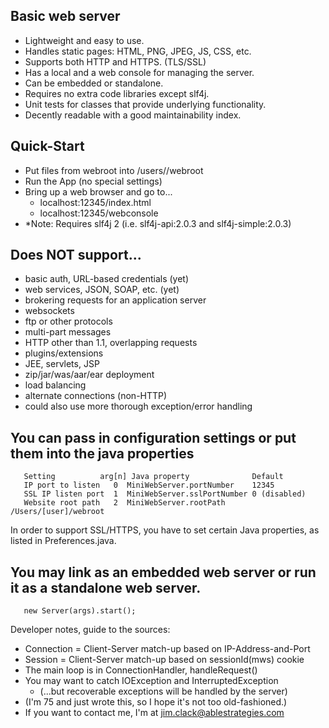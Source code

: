 ## Basic web server
 - Lightweight and easy to use.
 - Handles static pages: HTML, PNG, JPEG, JS, CSS, etc.
 - Supports both HTTP and HTTPS. (TLS/SSL)
 - Has a local and a web console for managing the server.
 - Can be embedded or standalone.
 - Requires no extra code libraries except slf4j.
 - Unit tests for classes that provide underlying functionality.
 - Decently readable with a good maintainability index.
## Quick-Start
 - Put files from webroot into /users/<yourname>/webroot
 - Run the App (no special settings)
 - Bring up a web browser and go to...
   - localhost:12345/index.html
   - localhost:12345/webconsole
 - *Note: Requires slf4j 2 (i.e. slf4j-api:2.0.3 and slf4j-simple:2.0.3)
## Does NOT support...
 - basic auth, URL-based credentials (yet)
 - web services, JSON, SOAP, etc. (yet)
 - brokering requests for an application server
 - websockets
 - ftp or other protocols
 - multi-part messages
 - HTTP other than 1.1, overlapping requests
 - plugins/extensions
 - JEE, servlets, JSP
 - zip/jar/was/aar/ear deployment
 - load balancing
 - alternate connections (non-HTTP)
 - could also use more thorough exception/error handling
## You can pass in configuration settings or put them into the java properties
```
   Setting          arg[n] Java property              Default
   IP port to listen   0  MiniWebServer.portNumber    12345
   SSL IP listen port  1  MiniWebServer.sslPortNumber 0 (disabled)
   Website root path   2  MiniWebServer.rootPath      /Users/[user]/webroot
```
In order to support SSL/HTTPS, you have to set certain Java properties, as\
listed in Preferences.java.
## You may link as an embedded web server or run it as a standalone web server.
```
   new Server(args).start();
```
Developer notes, guide to the sources:
- Connection = Client-Server match-up based on IP-Address-and-Port
- Session = Client-Server match-up based on sessionId(mws) cookie
- The main loop is in ConnectionHandler, handleRequest()
- You may want to catch IOException and InterruptedException
  - (...but recoverable exceptions will be handled by the server)
- (I'm 75 and just wrote this, so I hope it's not too old-fashioned.)
- If you want to contact me, I'm at jim.clack@ablestrategies.com
